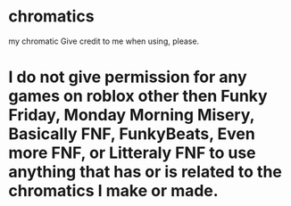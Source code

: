 # chromatics
my chromatic
Give credit to me when using, please.
# I do not give permission for any games on roblox other then Funky Friday, Monday Morning Misery, Basically FNF, FunkyBeats, Even more FNF, or Litteraly FNF to use anything that has or is related to the chromatics I make or made.
